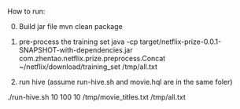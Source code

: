 How to run:

0. Build jar file
mvn clean package

1. pre-process the training set
java -cp target/netflix-prize-0.0.1-SNAPSHOT-with-dependencies.jar com.zhentao.netflix.prize.preprocess.Concat ~/netflix/download/training_set /tmp/all.txt

2. run hive 
(assume run-hive.sh and movie.hql are in the same foler)

./run-hive.sh 10 100 10 /tmp/movie_titles.txt /tmp/all.txt 
 